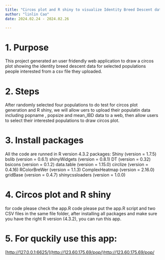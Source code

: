 ```yaml
---
title: "Circos plot and R shiny to visualize Identity Breed Descent data for interested populations "
author: "linlin Cao"
date: 2024.02.24 - 2024.02.26

---
```


# 1. Purpose 
This project generated an user fridendly web application to draw a circos plot showing the identity breed descent data for 
selected populations people interested from a csv file they uploaded.

# 2. Steps
After randomly selected four populations to do test for circos plot generation and R shiny, we will allow uers to upload 
their populatin data including popname , popsize and mean_IBD data to a web, then allow users to select their interested populations to draw circos plot.

# 3. Install packages
All the code are runned in R version 4.3.2
packages: 
Shiny (version = 1.7.5)
bslib (version = 0.6.1)
shinyWidgets (version = 0.8.1)
DT (version = 0.32)
bsicons (version = 0.1.2)
data.table (version = 1.15.0)
circlize (version = 0.4.16)
RColorBreWer (version = 1.1.3)
ComplexHeatmap (version = 2.16.0)
gridBase (version = 0.4.7)
shinycssloaders (version = 1.0.0)

# 4. Circos plot and R shiny
for code please check the app.R code 
please put the app.R script and two CSV files in the same file folder, after installing all packages and make sure you have the right R version (4.3.2), you can run this app.

# 5. For quckily use this app: 
[http://127.0.0.1:6625/](http://123.60.175.69/pop/)http://123.60.175.69/pop/

